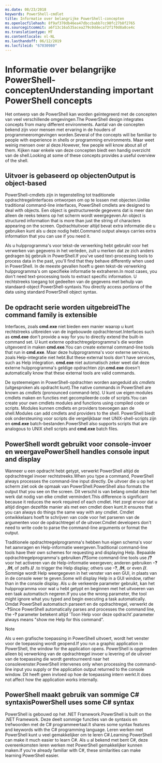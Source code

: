 ```yaml
---
ms.date: 08/23/2018
keywords: PowerShell-cmdlet
title: Informatie over belangrijke PowerShell-concepten
ms.openlocfilehash: 8f9af370db46ea47dbccbabb7cc90fc27b8f2765
ms.sourcegitcommit: a6f13c16a535acea279c0ddeca72f1f0d8a8ce4c
ms.translationtype: MT
ms.contentlocale: nl-NL
ms.lasthandoff: 06/12/2019
ms.locfileid: "67030980"
---
```

# <a name="understanding-important-powershell-concepts"></a><span data-ttu-id="46458-103">Informatie over belangrijke PowerShell-concepten</span><span class="sxs-lookup"><span data-stu-id="46458-103">Understanding important PowerShell concepts</span></span>

<span data-ttu-id="46458-104">Het ontwerp van de PowerShell kan worden geïntegreerd met de concepten van veel verschillende omgevingen.</span><span class="sxs-lookup"><span data-stu-id="46458-104">The PowerShell design integrates concepts from many different environments.</span></span> <span data-ttu-id="46458-105">Aantal van de concepten bekend zijn voor mensen met ervaring in de houders of programmeeromgevingen worden.</span><span class="sxs-lookup"><span data-stu-id="46458-105">Several of the concepts will be familiar to people with experience in shells or programming environments.</span></span> <span data-ttu-id="46458-106">Maar weet weinig mensen over al deze.</span><span class="sxs-lookup"><span data-stu-id="46458-106">However, few people will know about all of them.</span></span> <span data-ttu-id="46458-107">Kijken naar enkele van deze concepten biedt een handig overzicht van de shell.</span><span class="sxs-lookup"><span data-stu-id="46458-107">Looking at some of these concepts provides a useful overview of the shell.</span></span>

## <a name="output-is-object-based"></a><span data-ttu-id="46458-108">Uitvoer is gebaseerd op objecten</span><span class="sxs-lookup"><span data-stu-id="46458-108">Output is object-based</span></span>

<span data-ttu-id="46458-109">PowerShell-cmdlets zijn in tegenstelling tot traditionele opdrachtregelinterfaces ontworpen om op te lossen met objecten.</span><span class="sxs-lookup"><span data-stu-id="46458-109">Unlike traditional command-line interfaces, PowerShell cmdlets are designed to deal with objects.</span></span>
<span data-ttu-id="46458-110">Een object is gestructureerde gegevens dat is meer dan alleen de reeks tekens op het scherm wordt weergegeven.</span><span class="sxs-lookup"><span data-stu-id="46458-110">An object is structured information that is more than just the string of characters appearing on the screen.</span></span> <span data-ttu-id="46458-111">Opdrachtuitvoer altijd bevat extra informatie die u gebruiken kunt als u deze nodig hebt.</span><span class="sxs-lookup"><span data-stu-id="46458-111">Command output always carries extra information that you can use if you need it.</span></span>

<span data-ttu-id="46458-112">Als u hulpprogramma's voor tekst-de verwerking hebt gebruikt voor het verwerken van gegevens in het verleden, zult u merken dat ze zich anders gedragen bij gebruik in PowerShell.</span><span class="sxs-lookup"><span data-stu-id="46458-112">If you've used text-processing tools to process data in the past, you'll find that they behave differently when used in PowerShell.</span></span> <span data-ttu-id="46458-113">In de meeste gevallen hoeft u geen tekst-de verwerking hulpprogramma's om specifieke informatie te extraheren.</span><span class="sxs-lookup"><span data-stu-id="46458-113">In most cases, you don't need text-processing tools to extract specific information.</span></span> <span data-ttu-id="46458-114">U rechtstreeks toegang tot gedeelten van de gegevens met behulp van standaard-object PowerShell-syntaxis.</span><span class="sxs-lookup"><span data-stu-id="46458-114">You directly access portions of the data using standard PowerShell object syntax.</span></span>

## <a name="the-command-family-is-extensible"></a><span data-ttu-id="46458-115">De opdracht serie worden uitgebreid</span><span class="sxs-lookup"><span data-stu-id="46458-115">The command family is extensible</span></span>

<span data-ttu-id="46458-116">Interfaces, zoals **cmd.exe** niet bieden een manier waarop u kunt rechtstreeks uitbreiden van de ingebouwde opdrachtenset.</span><span class="sxs-lookup"><span data-stu-id="46458-116">Interfaces such as **cmd.exe** don't provide a way for you to directly extend the built-in command set.</span></span> <span data-ttu-id="46458-117">U kunt externe opdrachtregelprogramma's die worden uitgevoerd in maken **cmd.exe**.</span><span class="sxs-lookup"><span data-stu-id="46458-117">You can create external command-line tools that run in **cmd.exe**.</span></span> <span data-ttu-id="46458-118">Maar deze hulpprogramma's voor externe services, zoals Help-integratie niet hebt.</span><span class="sxs-lookup"><span data-stu-id="46458-118">But these external tools don't have services, such as Help integration.</span></span> <span data-ttu-id="46458-119">**cmd.exe** niet automatisch zeker weet dat deze externe hulpprogramma's geldige opdrachten zijn.</span><span class="sxs-lookup"><span data-stu-id="46458-119">**cmd.exe** doesn't automatically know that these external tools are valid commands.</span></span>

<span data-ttu-id="46458-120">De systeemeigen in PowerShell-opdrachten worden aangeduid als *cmdlets* (uitgesproken als opdracht kunt).</span><span class="sxs-lookup"><span data-stu-id="46458-120">The native commands in PowerShell are known as *cmdlets* (pronounced command-lets).</span></span> <span data-ttu-id="46458-121">U kunt uw eigen modules cmdlets maken en functies met gecompileerde code of scripts.</span><span class="sxs-lookup"><span data-stu-id="46458-121">You can create your own cmdlets modules and functions using compiled code or scripts.</span></span> <span data-ttu-id="46458-122">Modules kunnen cmdlets en providers toevoegen aan de shell.</span><span class="sxs-lookup"><span data-stu-id="46458-122">Modules can add cmdlets and providers to the shell.</span></span> <span data-ttu-id="46458-123">PowerShell biedt ook ondersteuning voor scripts die vergelijkbaar met UNIX-shell-scripts zijn en **cmd.exe** batch-bestanden.</span><span class="sxs-lookup"><span data-stu-id="46458-123">PowerShell also supports scripts that are analogous to UNIX shell scripts and **cmd.exe** batch files.</span></span>

## <a name="powershell-handles-console-input-and-display"></a><span data-ttu-id="46458-124">PowerShell wordt gebruikt voor console-invoer en weergave</span><span class="sxs-lookup"><span data-stu-id="46458-124">PowerShell handles console input and display</span></span>

<span data-ttu-id="46458-125">Wanneer u een opdracht hebt getypt, verwerkt PowerShell altijd de opdrachtregel invoer rechtstreeks.</span><span class="sxs-lookup"><span data-stu-id="46458-125">When you type a command, PowerShell always processes the command-line input directly.</span></span> <span data-ttu-id="46458-126">De uitvoer die u op het scherm ziet ook de opmaak van PowerShell.</span><span class="sxs-lookup"><span data-stu-id="46458-126">PowerShell also formats the output that you see on the screen.</span></span> <span data-ttu-id="46458-127">Dit verschil is van belang omdat deze het werk dat nodig van elke cmdlet vermindert.</span><span class="sxs-lookup"><span data-stu-id="46458-127">This difference is significant because it reduces the work required of each cmdlet.</span></span> <span data-ttu-id="46458-128">Het zorgt ervoor dat u altijd dingen dezelfde manier als met een cmdlet doen kunt.</span><span class="sxs-lookup"><span data-stu-id="46458-128">It ensures that you can always do things the same way with any cmdlet.</span></span> <span data-ttu-id="46458-129">Cmdlet ontwikkelaars hoeft te schrijven van code voor het parseren van de argumenten voor de opdrachtregel of de uitvoer.</span><span class="sxs-lookup"><span data-stu-id="46458-129">Cmdlet developers don't need to write code to parse the command-line arguments or format the output.</span></span>

<span data-ttu-id="46458-130">Traditionele opdrachtregelprogramma's hebben hun eigen schema's voor het aanvragen en Help-informatie weergeven.</span><span class="sxs-lookup"><span data-stu-id="46458-130">Traditional command-line tools have their own schemes for requesting and displaying Help.</span></span> <span data-ttu-id="46458-131">Bepaalde opdrachtregelprogramma's gebruiken **/?**</span><span class="sxs-lookup"><span data-stu-id="46458-131">Some command-line tools use **/?**</span></span> <span data-ttu-id="46458-132">voor het activeren van de Help-informatie weergeven; anderen gebruiken **-?** , **/H**, of zelfs **//** .</span><span class="sxs-lookup"><span data-stu-id="46458-132">to trigger the Help display; others use **-?**, **/H**, or even **//**.</span></span> <span data-ttu-id="46458-133">Sommige wordt Help weergegeven in het venster van een GUI, in plaats van in de console weer te geven.</span><span class="sxs-lookup"><span data-stu-id="46458-133">Some will display Help in a GUI window, rather than in the console display.</span></span> <span data-ttu-id="46458-134">Als u de verkeerde parameter gebruikt, kan het hulpprogramma voor wat u hebt getypt en beginnen met het uitvoeren van een taak automatisch negeren.</span><span class="sxs-lookup"><span data-stu-id="46458-134">If you use the wrong parameter, the tool might ignore what you typed and begin executing a task automatically.</span></span>
<span data-ttu-id="46458-135">Omdat PowerShell automatisch parseert en de opdrachtregel, verwerkt de **-?**</span><span class="sxs-lookup"><span data-stu-id="46458-135">Since PowerShell automatically parses and processes the command line, the **-?**</span></span> <span data-ttu-id="46458-136">parameter betekent altijd 'Toon Help voor deze opdracht'.</span><span class="sxs-lookup"><span data-stu-id="46458-136">parameter always means "show me Help for this command".</span></span>

> [!NOTE]
> <span data-ttu-id="46458-137">Als u een grafische toepassing in PowerShell uitvoert, wordt het venster voor de toepassing wordt geopend.</span><span class="sxs-lookup"><span data-stu-id="46458-137">If you run a graphic application in PowerShell, the window for the application opens.</span></span>
> <span data-ttu-id="46458-138">PowerShell is opgetreden alleen bij verwerking van de opdrachtregel invoer u levering of de uitvoer van de toepassing die wordt geretourneerd naar het consolevenster.</span><span class="sxs-lookup"><span data-stu-id="46458-138">PowerShell intervenes only when processing the command-line input you supply or the application output returned to the console window.</span></span> <span data-ttu-id="46458-139">Dit heeft geen invloed op hoe de toepassing intern werkt.</span><span class="sxs-lookup"><span data-stu-id="46458-139">It does not affect how the application works internally.</span></span>

## <a name="powershell-uses-some-c-syntax"></a><span data-ttu-id="46458-140">PowerShell maakt gebruik van sommige C# syntaxis</span><span class="sxs-lookup"><span data-stu-id="46458-140">PowerShell uses some C# syntax</span></span>

<span data-ttu-id="46458-141">PowerShell is gebouwd op het .NET Framework.</span><span class="sxs-lookup"><span data-stu-id="46458-141">PowerShell is built on the .NET Framework.</span></span> <span data-ttu-id="46458-142">Deze deelt sommige functies van de syntaxis en trefwoorden met de C# programmeertaal.</span><span class="sxs-lookup"><span data-stu-id="46458-142">It shares some syntax features and keywords with the C# programming language.</span></span> <span data-ttu-id="46458-143">Leren werken met PowerShell kunt u veel gemakkelijker om te leren C#.</span><span class="sxs-lookup"><span data-stu-id="46458-143">Learning PowerShell can make it much easier to learn C#.</span></span> <span data-ttu-id="46458-144">Als u al bekend met bent C#, deze overeenkomsten leren werken met PowerShell gemakkelijker kunnen maken.</span><span class="sxs-lookup"><span data-stu-id="46458-144">If you're already familiar with C#, these similarities can make learning PowerShell easier.</span></span>
